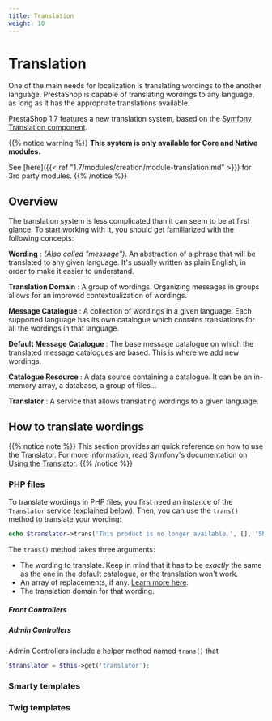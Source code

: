 ```yaml
---
title: Translation
weight: 10
---
```


# Translation

One of the main needs for localization is translating wordings to the another language. PrestaShop is capable of translating wordings to any language, as long as it has the appropriate translations available. 

PrestaShop 1.7 features a new translation system, based on the [Symfony Translation component](https://symfony.com/doc/3.4/translation.html).

{{% notice warning %}}
**This system is only available for Core and Native modules.**

See [here]({{< ref "1.7/modules/creation/module-translation.md" >}}) for 3rd party modules.
{{% /notice %}}

## Overview

The translation system is less complicated than it can seem to be at first glance. To start working with it, you should get familiarized with the following concepts:

**Wording**
: _(Also called "message")_. An abstraction of a phrase that will be translated to any given language. It's usually written as plain English, in order to make it easier to understand.

**Translation Domain**
: A group of wordings. Organizing messages in groups allows for an improved contextualization of wordings.

**Message Catalogue**
: A collection of wordings in a given language. Each supported language has its own catalogue which contains translations for all the wordings in that language.

**Default Message Catalogue**
: The base message catalogue on which the translated message catalogues are based. This is where we add new wordings.

**Catalogue Resource**
: A data source containing a catalogue. It can be an in-memory array, a database, a group of files...

**Translator**
: A service that allows translating wordings to a given language.

## How to translate wordings

{{% notice note %}}
This section provides an quick reference on how to use the Translator. For more information, read Symfony's documentation on [Using the Translator](https://symfony.com/doc/3.4/components/translation/usage.html).
{{% /notice %}}

### PHP files

To translate wordings in PHP files, you first need an instance of the `Translator` service (explained below). Then, you can use the `trans()` method to translate your wording:

```php
echo $translator->trans('This product is no longer available.', [], 'Shop.Notifications.Error');
``` 

The `trans()` method takes three arguments:

- The wording to translate. Keep in mind that it has to be _exactly_ the same as the one in the default catalogue, or the translation won't work.
- An array of replacements, if any. [Learn more here](https://symfony.com/doc/3.4/components/translation/usage.html#component-translation-placeholders).
- The translation domain for that wording.

##### Front Controllers



##### Admin Controllers

Admin Controllers include a helper method named `trans()` that 

```php
$translator = $this->get('translator');
```

### Smarty templates

### Twig templates
